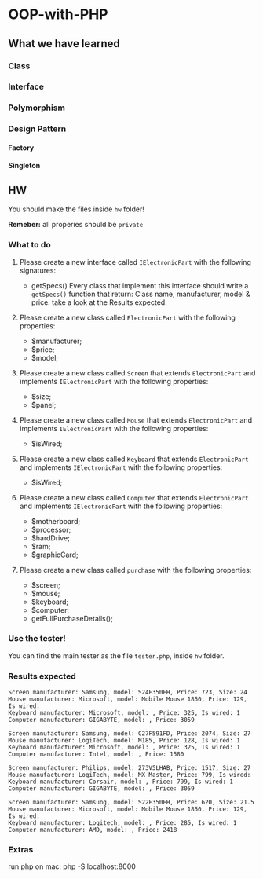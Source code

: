 # OOP-with-PHP

## What we have learned
### Class

### Interface

### Polymorphism

### Design Pattern
#### Factory

#### Singleton

## HW
You should make the files inside `hw` folder!

**Remeber:** all properies should be `private`
### What to do
1. Please create a new interface called `IElectronicPart` with the following signatures:
    * getSpecs() 
Every class that implement this interface should write a `getSpecs()` function that return: Class name, manufacturer, model &amp; price. take a look at the Results expected. 

2. Please create a new class called `ElectronicPart` with the following properties:
    * $manufacturer;
    * $price;
    * $model;

3. Please create a new class called `Screen` that extends `ElectronicPart` and implements `IElectronicPart` with the following properties:
    * $size;
    * $panel;

4. Please create a new class called `Mouse` that extends `ElectronicPart` and implements `IElectronicPart` with the following properties:
    * $isWired;

5. Please create a new class called `Keyboard` that extends `ElectronicPart` and implements `IElectronicPart` with the following properties:
    * $isWired;

6. Please create a new class called `Computer` that extends `ElectronicPart` and implements `IElectronicPart` with the following properties:
    * $motherboard;
    * $processor;
    * $hardDrive;
    * $ram;
    * $graphicCard;

7. Please create a new class called `purchase` with the following properties:
    * $screen;
    * $mouse;
    * $keyboard;
    * $computer;
    * getFullPurchaseDetails();

### Use the tester!
You can find the main tester as the file `tester.php`, inside `hw` folder.

### Results expected
```
Screen manufacturer: Samsung, model: S24F350FH, Price: 723, Size: 24
Mouse manufacturer: Microsoft, model: Mobile Mouse 1850, Price: 129, Is wired: 
Keyboard manufacturer: Microsoft, model: , Price: 325, Is wired: 1
Computer manufacturer: GIGABYTE, model: , Price: 3059

Screen manufacturer: Samsung, model: C27F591FD, Price: 2074, Size: 27
Mouse manufacturer: LogiTech, model: M185, Price: 128, Is wired: 1
Keyboard manufacturer: Microsoft, model: , Price: 325, Is wired: 1
Computer manufacturer: Intel, model: , Price: 1580

Screen manufacturer: Philips, model: 273V5LHAB, Price: 1517, Size: 27
Mouse manufacturer: LogiTech, model: MX Master, Price: 799, Is wired: 
Keyboard manufacturer: Corsair, model: , Price: 799, Is wired: 1
Computer manufacturer: GIGABYTE, model: , Price: 3059

Screen manufacturer: Samsung, model: S22F350FH, Price: 620, Size: 21.5
Mouse manufacturer: Microsoft, model: Mobile Mouse 1850, Price: 129, Is wired: 
Keyboard manufacturer: Logitech, model: , Price: 285, Is wired: 1
Computer manufacturer: AMD, model: , Price: 2418

```


### Extras
run php on mac: php -S localhost:8000
